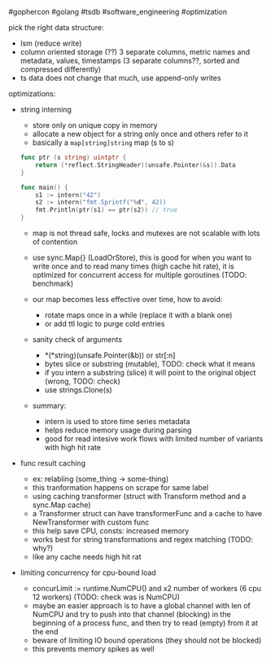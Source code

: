 #gophercon #golang #tsdb #software_engineering #optimization 

pick the right data structure:
- lsm (reduce write)
- column oriented storage (??) 3 separate columns, metric names and metadata, values, timestamps (3 separate columns??, sorted and compressed differently)
- ts data does not change that much, use append-only writes

optimizations:
- string interning
	- store only on unique copy in memory
	- allocate a new object for a string only once and others refer to it
	- basically a `map[string]string` map (s to s)
	```go
	func ptr (s string) uintptr {
		return (*reflect.StringHeader)(unsafe.Pointer(&s)).Data
	}
	
	func main() {
		s1 := intern("42")
		s2 := intern("fmt.Sprintf("%d", 42))
		fmt.Println(ptr(s1) == ptr(s2)) // true
	}
	```
	
	- map is not thread safe, locks and mutexes are not scalable with lots of contention
	- use sync.Map{} (LoadOrStore), this is good for when you want to write once and to read many times (high cache hit rate), it is optimized for concurrent access for multiple goroutines (TODO: benchmark)
	- our map becomes less effective over time, how to avoid:
		- rotate maps once in a while (replace it with a blank one)
		- or add ttl logic to purge cold entries
	- sanity check of arguments
		- *(*string)(unsafe.Pointer(&b)) or str[:n]
		- bytes slice or substring (mutable), TODO: check what it means
		- if you intern a substring (slice) it will point to the original object (wrong, TODO: check)
		- use strings.Clone(s)
		
	- summary: 
		- intern is used to store time series metadata
		- helps reduce memory usage during parsing
		- good for read intesive work flows with limited number of variants with high hit rate
		
- func result caching
	- ex: relabling (some_thing -> some-thing)
	- this tranformation happens on scrape for same label
	- using caching transformer (struct with Transform method and a sync.Map cache)
	- a Transformer struct can have transformerFunc and a cache to have NewTransformer with custom func
	- this help save CPU, consts: increased memory
	- works best for string transformations and regex matching (TODO: why?)
	- like any cache needs high hit rat
	
- limiting concurrency for cpu-bound load
	- concurLimit := runtime.NumCPU() and x2 number of workers (6 cpu 12 workers) (TODO: check was is NumCPU)
	- maybe an easier approach is to have a global channel with len of NumCPU and try to push into that channel (blocking) in the beginning of a process func, and then try to read (empty) from it at the end
	- beware of limiting IO bound operations (they should not be blocked)
	- this prevents memory spikes as well
	


